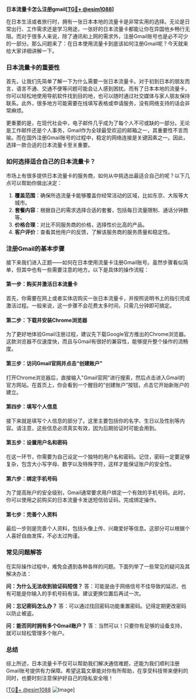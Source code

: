**日本流量卡怎么注册gmail[[TG💪+ @esim1088](https://t.me/s/esim1088)]**

在日本生活或者旅行时，拥有一张日本本地的流量卡是非常实用的选择。无论是日常出行、工作需求还是学习用途，一张好的日本流量卡都能让你在异国他乡畅行无阻。而对于很多人来说，除了通讯和上网的需求外，注册Gmail账号也是必不可少的一部分。那么问题来了：在日本使用流量卡到底该如何注册Gmail呢？今天就来给大家详细讲解一下。

### 日本流量卡的重要性

首先，让我们先简单了解一下为什么需要一张日本流量卡。对于初到日本的朋友而言，语言不通、交通不便等问题可能会让人感到困扰。而有了日本本地的流量卡，你可以轻松地使用导航软件找到目的地，也可以随时通过社交媒体与家人朋友保持联系。此外，很多地方可能需要在线填写表格或申请服务，没有网络支持的话会非常麻烦。

更重要的是，在现代社会中，电子邮件几乎成为了每个人不可或缺的一部分。无论是工作邮件还是个人事务，Gmail作为全球最受欢迎的邮箱之一，其重要性不言而喻。而在国外注册Gmail账号的过程中，稳定的网络连接是关键因素之一。因此，选择一款合适的日本流量卡至关重要。

### 如何选择适合自己的日本流量卡？

市场上有很多提供日本流量卡的服务商，如何从中挑选出最适合自己的呢？以下几点可以帮助你做出决定：

1. **覆盖范围**：确保所选流量卡能够覆盖你经常活动的区域，比如东京、大阪等大城市。
2. **套餐内容**：根据自己的需求选择合适的套餐，包括每日流量限制、通话分钟数等。
3. **价格合理**：对比不同服务商的价格，选择性价比高的产品。
4. **客户评价**：查看其他用户的反馈，了解该服务商的服务质量和稳定性。

### 注册Gmail的基本步骤

接下来我们进入正题——如何在日本使用流量卡注册Gmail账号。虽然步骤看似简单，但其中也有一些需要注意的地方。以下是具体的操作流程：

#### 第一步：购买并激活日本流量卡

首先，你需要在网上或者实体店购买一张日本流量卡，并按照说明书上的指引完成激活过程。一般来说，这一步骤不会花费太多时间，只需几分钟即可搞定。

#### 第二步：下载并安装Chrome浏览器

为了更好地体验Gmail注册过程，建议先下载Google官方推出的Chrome浏览器。这款浏览器不仅速度快，而且与Gmail有很好的兼容性，能够提升整个操作的流畅度。

#### 第三步：访问Gmail官网并点击“创建账户”

打开Chrome浏览器后，直接输入"Gmail官网"进行搜索，然后点击进入Gmail的官方网站。在首页上，你会看到一个醒目的“创建账户”按钮，点击它开始新账户的建立。

#### 第四步：填写个人信息

接下来就是填写个人信息的部分了。这里主要包括你的名字、生日以及性别等内容。请注意，这些信息必须真实有效，因为后期验证时可能会用到。

#### 第五步：设置用户名和密码

在这一环节，你需要为自己设定一个独特的用户名和密码。记住，密码一定要足够复杂，包含大小写字母、数字以及特殊字符，这样才能保证账户的安全性。

#### 第六步：绑定手机号码

为了提高账户的安全级别，Gmail通常要求用户绑定一个有效的手机号码。此时，你可以使用之前购买的日本流量卡发送短信验证码，完成绑定操作。

#### 第七步：完善个人资料

最后一步则是完善个人资料，包括头像上传、兴趣爱好等信息。这部分可以根据个人喜好自由发挥，不必太过拘谨。

### 常见问题解答

在实际操作过程中，难免会遇到各种各样的问题。下面列举了一些常见的疑问及其解决办法：

**问：为什么无法收到验证码短信？**
答：可能是由于网络信号不佳导致的延迟，也有可能是你输入的手机号码有误。建议更换位置后再试一次。

**问：忘记密码怎么办？**
答：可以通过找回密码功能重置密码。记得定期更改密码以防止被盗。

**问：能否同时拥有多个Gmail账户？**
答：当然可以！只要你有足够的设备支持，就可以轻松管理多个账户。

### 总结

综上所述，日本流量卡不仅可以帮助我们解决通信难题，还能为我们顺利注册Gmail账号提供有力保障。希望这篇文章能对你有所帮助，在享受科技带来便利的同时，也要时刻注意保护好自己的隐私安全哦！

[[TG💪+ @esim1088](https://t.me/s/esim1088) ![Image](https://i.postimg.cc/4NQfJmqS/Snipaste-2025-05-13-00-14-12.png)]
